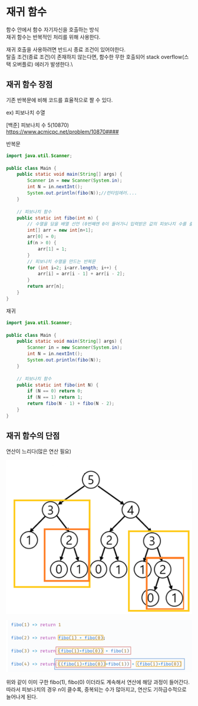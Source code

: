 # 재귀 함수
함수 안에서 함수 자기자신을 호출하는 방식\
재귀 함수는 반복적인 처리를 위해 사용한다.

재귀 호출을 사용하려면 반드시 종료 조건이 있어야한다.\
탈출 조건(종료 조건)이 존재하지 않는다면, 함수한 무한 호출되어 stack overflow(스택 오버플로) 에러가 발생한다.\

## 재귀 함수 장점
기존 반복문에 비해 코드를 효율적으로 짤 수 있다.

ex) 피보나치 수열 

[백준] 피보나치 수 5(10870)\
https://www.acmicpc.net/problem/10870####

반복문
```java
import java.util.Scanner;

public class Main {
    public static void main(String[] args) {
        Scanner in = new Scanner(System.in);
        int N = in.nextInt();
        System.out.println(fibo(N));//런타임에러....
    }

    // 피보나치 함수
    public static int fibo(int n) {
        // 수열을 담을 배열 선언 (0번째엔 0이 들어가니 입력받은 값의 피보나치 수를 출력하려면 +1 해줘야 함)
        int[] arr = new int[n+1];
        arr[0] = 0;
        if(n > 0) {
            arr[1] = 1;
        }
        // 피보나치 수열을 만드는 반복문
        for (int i=2; i<arr.length; i++) {
            arr[i] = arr[i - 1] + arr[i - 2];
        }
        return arr[n];
    }
}
```
재귀
```java
import java.util.Scanner;

public class Main {
    public static void main(String[] args) {
        Scanner in = new Scanner(System.in);
        int N = in.nextInt();
        System.out.println(fibo(N));
    }

    // 피보나치 함수
    public static int fibo(int N) {
        if (N == 0)	return 0;
        if (N == 1)	return 1;
        return fibo(N - 1) + fibo(N - 2);
    }
}
```
## 재귀 함수의 단점
연산이 느리다(많은 연산 필요)

![img.png](img.png)

![img_1.png](img_1.png)

위와 같이 이미 구한 fibo(1), fibo(0) 이더라도 계속해서 연산에 해당 과정이 들어간다.
따라서 피보나치의 경우 n이 클수록, 중복되는 수가 많아지고, 연산도 기하급수적으로 늘어나게 된다.